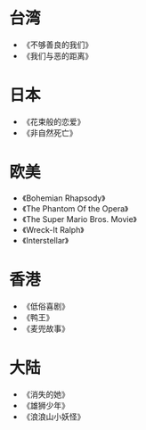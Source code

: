 # 台湾
- 《不够善良的我们》
- 《我们与恶的距离》

# 日本
- 《花束般的恋爱》
- 《非自然死亡》

# 欧美
- 《Bohemian Rhapsody》
- 《The Phantom Of the Opera》
- 《The Super Mario Bros. Movie》
- 《Wreck-It Ralph》
- 《Interstellar》

# 香港
- 《低俗喜剧》
- 《鸭王》
- 《麦兜故事》

# 大陆
- 《消失的她》
- 《雄狮少年》
- 《浪浪山小妖怪》
